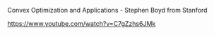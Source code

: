 

Convex Optimization and Applications - Stephen Boyd from Stanford

https://www.youtube.com/watch?v=C7gZzhs6JMk
